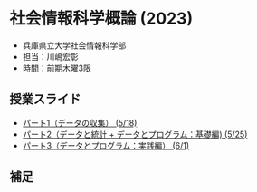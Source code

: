 # 社会情報科学概論 (2023)

- 兵庫県立大学社会情報科学部
- 担当：川嶋宏彰
- 時間：前期木曜3限

## 授業スライド

- [パート1（データの収集） (5/18)](slide/SISIntro2023_kawashima-01.pdf)
- [パート2（データと統計 + データとプログラム：基礎編) (5/25)](slide/SISIntro2023_kawashima-02.pdf)
- [パート3（データとプログラム：実践編） (6/1)](slide/SISIntro2023_kawashima-03.pdf)

<!-- 
- [パート4（データと機械学習） (6/29)](slide/SISIntro2023_kawashima-04.pdf) -->

## 補足

<!-- - レポートはパート4の最後のスライドで出題しています
- 同じスライドにアンケートへのリンクもあるので各自回答をお願いします -->

